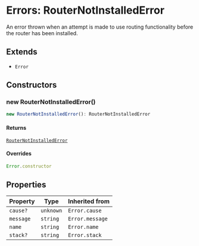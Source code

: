 # Errors: RouterNotInstalledError

An error thrown when an attempt is made to use routing functionality before the router has been installed.

## Extends

- `Error`

## Constructors

### new RouterNotInstalledError()

```ts
new RouterNotInstalledError(): RouterNotInstalledError
```

#### Returns

[`RouterNotInstalledError`](RouterNotInstalledError.md)

#### Overrides

```ts
Error.constructor
```

## Properties

| Property | Type | Inherited from |
| ------ | ------ | ------ |
| <a id="cause"></a> `cause?` | `unknown` | `Error.cause` |
| <a id="message"></a> `message` | `string` | `Error.message` |
| <a id="name"></a> `name` | `string` | `Error.name` |
| <a id="stack"></a> `stack?` | `string` | `Error.stack` |
